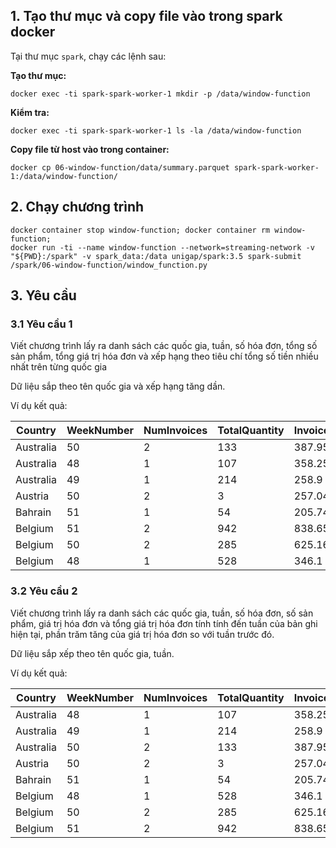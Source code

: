 ## 1. Tạo thư mục và copy file vào trong spark docker

Tại thư mục `spark`, chạy các lệnh sau:

**Tạo thư mục:**

```shell
docker exec -ti spark-spark-worker-1 mkdir -p /data/window-function
```

**Kiểm tra:**

```shell
docker exec -ti spark-spark-worker-1 ls -la /data/window-function
```

**Copy file từ host vào trong container:**

```shell
docker cp 06-window-function/data/summary.parquet spark-spark-worker-1:/data/window-function/
```

## 2. Chạy chương trình

```shell
docker container stop window-function; docker container rm window-function;
docker run -ti --name window-function --network=streaming-network -v "${PWD}:/spark" -v spark_data:/data unigap/spark:3.5 spark-submit /spark/06-window-function/window_function.py 
```

## 3. Yêu cầu

### 3.1 Yêu cầu 1

Viết chương trình lấy ra danh sách các quốc gia, tuần, số hóa đơn, tổng số sản phẩm, tổng giá trị hóa đơn và xếp hạng
theo tiêu chí tổng số tiền nhiều nhất trên từng quốc gia

Dữ liệu sắp theo tên quốc gia và xếp hạng tăng dần.

Ví dụ kết quả:

| Country   | WeekNumber | NumInvoices | TotalQuantity | InvoiceValue | rank |
|-----------|------------|-------------|---------------|--------------|------|
| Australia | 50         | 2           | 133           | 387.95       | 1    |
| Australia | 48         | 1           | 107           | 358.25       | 2    |
| Australia | 49         | 1           | 214           | 258.9        | 3    |
| Austria   | 50         | 2           | 3             | 257.04       | 1    |
| Bahrain   | 51         | 1           | 54            | 205.74       | 1    |
| Belgium   | 51         | 2           | 942           | 838.65       | 1    |
| Belgium   | 50         | 2           | 285           | 625.16       | 2    |
| Belgium   | 48         | 1           | 528           | 346.1        | 3    |

### 3.2 Yêu cầu 2

Viết chương trình lấy ra danh sách các quốc gia, tuần, số hóa đơn, số sản phẩm, giá trị hóa đơn và tổng giá trị hóa đơn
tính tính đến tuần của bản ghi hiện tại, phần trăm tăng của giá trị hóa đơn so với tuần trước đó.

Dữ liệu sắp xếp theo tên quốc gia, tuần.

Ví dụ kết quả:

| Country   | WeekNumber | NumInvoices | TotalQuantity | InvoiceValue | PercentGrowth | AccumulateValue |
|-----------|------------|-------------|---------------|--------------|---------------|-----------------|
| Australia | 48         | 1           | 107           | 358.25       | 0.0           | 358.25          |
| Australia | 49         | 1           | 214           | 258.9        | -27.73        | 617.15          |
| Australia | 50         | 2           | 133           | 387.95       | 49.85         | 1005.1          |
| Austria   | 50         | 2           | 3             | 257.04       | 0.0           | 257.04          |
| Bahrain   | 51         | 1           | 54            | 205.74       | 0.0           | 205.74          |
| Belgium   | 48         | 1           | 528           | 346.1        | 0.0           | 346.1           |
| Belgium   | 50         | 2           | 285           | 625.16       | 80.63         | 971.26          |
| Belgium   | 51         | 2           | 942           | 838.65       | 34.15         | 1809.91         |
